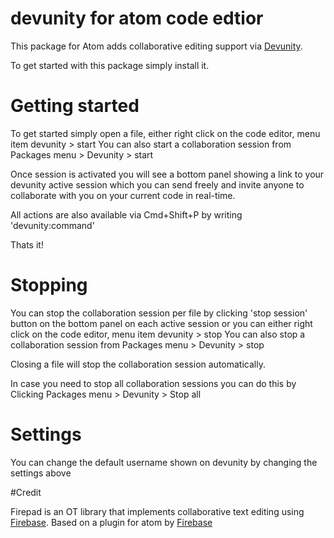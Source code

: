 # devunity for atom code edtior

This package for Atom adds collaborative editing support via [Devunity](http://devunity.com).

To get started with this package simply install it.


# Getting started

To get started simply open a file, either right click on the code editor, menu item devunity > start
You can also start a collaboration session from Packages menu > Devunity > start

Once session is activated you will see a bottom panel showing a link to your devunity active session which you can send freely and invite anyone to collaborate with you on your current code in real-time.

All actions are also available via Cmd+Shift+P by writing 'devunity:command'

Thats it!

# Stopping

You can stop the collaboration session per file by clicking 'stop session' button on the bottom panel on each active session or you can either right click on the code editor, menu item devunity > stop
You can also stop a collaboration session from Packages menu > Devunity > stop

Closing a file will stop the collaboration session automatically.

In case you need to stop all collaboration sessions you can do this by Clicking Packages menu > Devunity > Stop all

# Settings

You can change the default username shown on devunity by changing the settings above


#Credit

Firepad is an OT library that implements collaborative text editing using [Firebase](https://www.firebase.com).
Based on a plugin for atom by [Firebase](https://github.com/firebase/atom-firepad)
